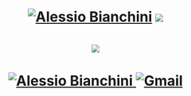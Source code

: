 <h1 align="center">
 <a href="https://www.linkedin.com/in/alessiobianchini"><img src="https://readme-typing-svg.demolab.com?font=Inconsolata&size=45&duration=2500&pause=400&color=1773F5&center=true&vCenter=true&multiline=true&repeat=false&width=820&height=130&lines=Alessio+Bianchini;Software+Architect+%40+DOIT+Consulting" alt="Alessio Bianchini" /></a>
  <img src="https://github-stats-alpha.vercel.app/api?username=alessiobianchini&cc=22272e&tc=37BCF6&ic=fff&bc=0000" />
</h1>

<h1 align="center">
  <img src="https://stackoverflow.com/users/flair/11152425.png?theme=dark" />
</h1>

<h1 align="center">
 <a href="https://www.linkedin.com/in/alessiobianchini">
   <img src="https://img.shields.io/badge/LinkedIn-0077B5?style=for-the-badge&logo=linkedin&logoColor=white" 
        alt="Alessio Bianchini" />
  </a>
  <a href="mailto:abianchini.it@gmail.com">
   <img src="https://img.shields.io/badge/Gmail-D14836?style=for-the-badge&logo=gmail&logoColor=white" 
        alt="Gmail" />
  </a>
</h1>
